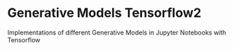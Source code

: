 # Generative Models Tensorflow2
 Implementations of different Generative Models in Jupyter Notebooks with Tensorflow
